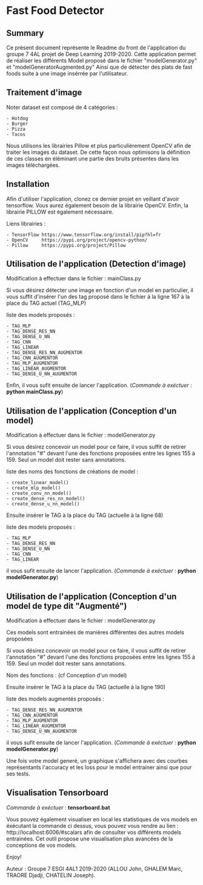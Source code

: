 # Fast Food Detector

## Summary
Ce présent document représente le Readme du front de l'application du groupe 7 4AL projet de Deep Learning 2019-2020.
Cette application permet de réaliser les différents Model proposé dans le fichier "modelGenerator.py" et "modelGeneratorAugmented.py"
Ainsi que de détecter des plats de fast foods suite à une image insérrée par l'utilisateur.

## Traitement d'image

Noter dataset est composé de 4 catégories : 

    - Hotdog
    - Burger
    - Pizza
    - Tacos
    
Nous utilisons les librairies Pillow et plus particulièrement OpenCV afin de traiter les images du dataset. De cette façon nous optimisons la définition de ces classes
en éléminant une partie des bruits présentes dans les images téléchargées.

## Installation

Afin d'utiliser l'application, clonez ce dernier projet en veillant d'avoir tensorflow.
Vous aurez également besoin de la librairie OpenCV.
Enfin, la librairie PILLOW est également nécessaire.

Liens librairies : 

    - TensorFlow https://www.tensorflow.org/install/pip?hl=fr
    - OpenCV     https://pypi.org/project/opencv-python/
    - Pillow     https://pypi.org/project/Pillow

## Utilisation de l'application (Detection d'image)

Modification à effectuer dans le fichier : mainClass.py

Si vous  désirez détecter une image en fonction d'un model en particulier, il vous suffit d'insérer l'un des tag proposé dans le fichier à la ligne 167
à la place du TAG actuel (TAG_MLP)

liste des models proposés :

    - TAG_MLP
    - TAG_DENSE_RES_NN
    - TAG_DENSE_U_NN
    - TAG_CNN
    - TAG_LINEAR
    - TAG_DENSE_RES_NN_AUGMENTOR
    - TAG_CNN_AUGMENTOR
    - TAG_MLP_AUGMENTOR
    - TAG_LINEAR_AUGMENTOR
    - TAG_DENSE_U_NN_AUGMENTOR

 Enfin, il vous sufit ensuite de lancer l'application. (*Commande à exéctuer* : **python mainClass.py**)
 
 ## Utilisation de l'application (Conception d'un model)
 
 Modification à effectuer dans le fichier : modelGenerator.py
 
 Si vous désirez concevoir un model pour ce faire, il vous suffit de retirer l'annotation "#" devant l'une des fonctions proposées entre les lignes 155 à 159.
 Seul un model doit rester sans annotations.
 
 liste des noms des fonctions de créations de model :
 
    - create_linear_model()
    - create_mlp_model()
    - create_conv_nn_model()
    - create_dense_res_nn_model()
    - create_dense_u_nn_model()
 
 Ensuite insérer le TAG à la place du TAG (actuelle à la ligne 68)
 
 
 liste des models proposés :
 
    - TAG_MLP
    - TAG_DENSE_RES_NN
    - TAG_DENSE_U_NN
    - TAG_CNN
    - TAG_LINEAR
 
 il vous sufit ensuite de lancer l'application. (*Commande à exéctuer* : **python modelGenerator.py**)
 
  ## Utilisation de l'application (Conception d'un model de type dit "Augmenté")
 
 Modification à effectuer dans le fichier : modelGenerator.py
 
 Ces models sont entrainées de manières différentes des autres models proposées
 
 Si vous désirez concevoir un model pour ce faire, il vous suffit de retirer l'annotation "#" devant l'une des fonctions proposées entre les lignes 155 à 159.
 Seul un model doit rester sans annotations.
 
 Nom des fonctions : (cf Conception d'un model)
 
 Ensuite insérer le TAG à la place du TAG (actuelle à la ligne 190)
 
 liste des models augmentés proposés :
 
    - TAG_DENSE_RES_NN_AUGMENTOR
    - TAG_CNN_AUGMENTOR
    - TAG_MLP_AUGMENTOR
    - TAG_LINEAR_AUGMENTOR
    - TAG_DENSE_U_NN_AUGMENTOR
 
 il vous sufit ensuite de lancer l'application. (*Commande à exéctuer* : **python modelGenerator.py**)
 
 
 Une fois votre model generé, un graphique s'affichera avec des courbes représentants l'accuracy et les loss pour le model entrainer ainsi que pour ses tests.
 
 ## Visualisation Tensorboard
 
 *Commande à exéctuer* : **tensorboard.bat**
 
 Vous pouvez également visualiser en local les statistiques de vos models en éxécutant la commande ci dessus, vous pouvez vous rendre au lien :  http://localhost:6006/#scalars afin de consulter
 vos différents models entrainées. 
 Cet outil propose une visualisation plus avancées de la conceptions de vos models.


 Enjoy!
 
 Auteur : Groupe 7 ESGI 4AL1 2019-2020 (ALLOU John, GHALEM Marc, TRAORE Djadji, CHATELIN Joseph).

